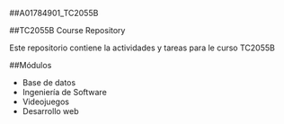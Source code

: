 ##A01784901_TC2055B

##TC2055B Course Repository

Este repositorio contiene  la actividades  y tareas para le curso TC2055B

##Módulos

- Base de datos
- Ingeniería de Software
- Videojuegos
- Desarrollo web
